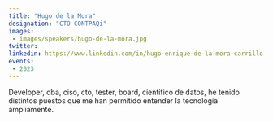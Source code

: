 ```yaml
---
title: "Hugo de la Mora"
designation: "CTO CONTPAQi"
images:
 - images/speakers/hugo-de-la-mora.jpg
twitter: 
linkedin: https://www.linkedin.com/in/hugo-enrique-de-la-mora-carrillo-179336a0/
events:
 - 2023
---
```


Developer, dba, ciso, cto, tester, board, científico de datos, he tenido distintos puestos que me han permitido entender la tecnología ampliamente.